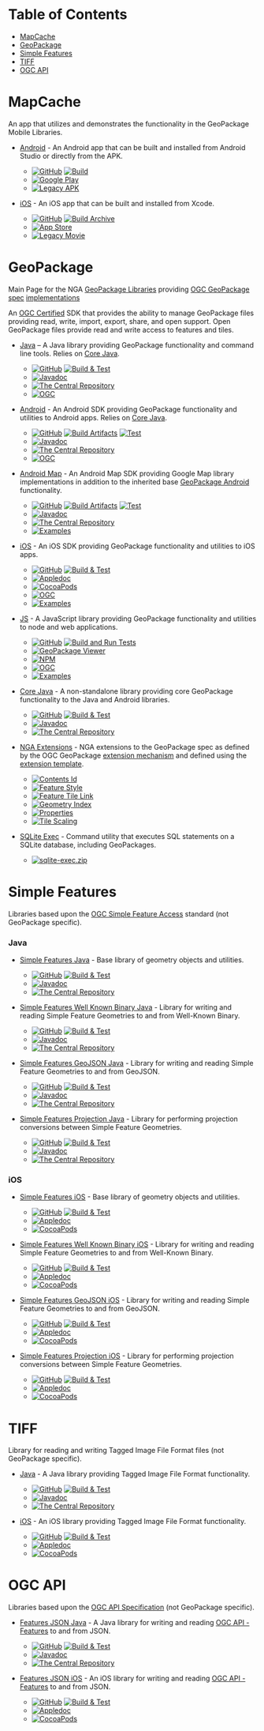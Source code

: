 Table of Contents
=================

* [MapCache](#mapcache)
* [GeoPackage](#geopackage)
* [Simple Features](#simple-features)
* [TIFF](#tiff)
* [OGC API](#ogc-api)

# MapCache

An app that utilizes and demonstrates the functionality in the GeoPackage Mobile Libraries.

- [Android](http://ngageoint.github.io/geopackage-mapcache-android) - An Android app that can be built and installed from Android Studio or directly from the APK.
  - [![GitHub](https://img.shields.io/github/release/ngageoint/geopackage-mapcache-android.svg?label=GitHub&sort=semver)](https://github.com/ngageoint/geopackage-mapcache-android) [![Build](https://github.com/ngageoint/geopackage-mapcache-android/workflows/Build/badge.svg)](https://github.com/ngageoint/geopackage-mapcache-android/actions?query=workflow%3ABuild)
  - [![Google Play](https://img.shields.io/static/v1?label=&logo=Google-Play&color=informational&message=Google%20Play)](https://play.google.com/store/apps/details?id=mil.nga.mapcache)
  - [![Legacy APK](https://img.shields.io/static/v1?label=&logo=Android&color=informational&message=Legacy%20APK)](https://github.com/ngageoint/geopackage-mapcache-android/releases/download/1.26/mapcache-1.26.apk)

- [iOS](http://ngageoint.github.io/geopackage-mapcache-ios) - An iOS app that can be built and installed from Xcode.
  - [![GitHub](https://img.shields.io/github/release/ngageoint/geopackage-mapcache-ios.svg?label=GitHub&sort=semver)](https://github.com/ngageoint/geopackage-mapcache-ios) [![Build Archive](https://github.com/ngageoint/geopackage-mapcache-ios/workflows/Build%20Archive/badge.svg)](https://github.com/ngageoint/geopackage-mapcache-ios/actions?query=workflow%3A%22Build+Archive%22)
  - [![App Store](https://img.shields.io/static/v1?label=&logo=Apple&color=informational&message=App%20Store)](https://apps.apple.com/us/app/mapcache-by-nga/id1477252454)
  - [![Legacy Movie](https://img.shields.io/static/v1?label=&logo=iOS&color=informational&message=Legacy%20Movie)](https://owncloud.devops.geointservices.io/index.php/s/Qh2pYaoo9ge1Ei0)

# GeoPackage

Main Page for the NGA [GeoPackage Libraries](http://ngageoint.github.io/GeoPackage/) providing [OGC GeoPackage](http://www.geopackage.org/) [spec](http://www.geopackage.org/spec) [implementations](http://www.geopackage.org/implementations.html)

An [OGC Certified](http://www.opengeospatial.org/resource/products?org_match=US+National+Geospatial-Intelligence+Agency) SDK that provides the ability to manage GeoPackage files providing read, write, import, export, share, and open support. Open GeoPackage files provide read and write access to features and tiles.

- [Java](http://ngageoint.github.io/geopackage-java/) – A Java library providing GeoPackage functionality and command line tools. Relies on [Core Java](https://github.com/ngageoint/geopackage-core-java).
  - [![GitHub](https://img.shields.io/github/release/ngageoint/geopackage-java.svg?label=GitHub&sort=semver)](https://github.com/ngageoint/geopackage-java) [![Build & Test](https://github.com/ngageoint/geopackage-java/workflows/Build%20&%20Test/badge.svg)](https://github.com/ngageoint/geopackage-java/actions?query=workflow%3A%22Build+%26+Test%22)
  - [![Javadoc](https://img.shields.io/maven-central/v/mil.nga.geopackage/geopackage.svg?label=Javadoc&colorB=39be00)](http://ngageoint.github.io/geopackage-java/docs/api/)
  - [![The Central Repository](https://img.shields.io/maven-central/v/mil.nga.geopackage/geopackage.svg?label=The%20Central%20Repository)](https://search.maven.org/artifact/mil.nga.geopackage/geopackage)
  - [![OGC](https://img.shields.io/badge/OGC-v3.5-blue)](http://www.opengeospatial.org/resource/products/details/?pid=1625)

- [Android](http://ngageoint.github.io/geopackage-android/) - An Android SDK providing GeoPackage functionality and utilities to Android apps. Relies on [Core Java](https://github.com/ngageoint/geopackage-core-java).
  - [![GitHub](https://img.shields.io/github/release/ngageoint/geopackage-android.svg?label=GitHub&sort=semver)](https://github.com/ngageoint/geopackage-android) [![Build Artifacts](https://github.com/ngageoint/geopackage-android/workflows/Build%20Artifacts/badge.svg)](https://github.com/ngageoint/geopackage-android/actions?query=workflow%3A%22Build+Artifacts%22)
[![Test](https://github.com/ngageoint/geopackage-android/workflows/Test/badge.svg)](https://github.com/ngageoint/geopackage-android/actions?query=workflow%3ATest)
  - [![Javadoc](https://img.shields.io/maven-central/v/mil.nga.geopackage/geopackage-android.svg?label=Javadoc&colorB=39be00)](http://ngageoint.github.io/geopackage-android/docs/api/)
  - [![The Central Repository](https://img.shields.io/maven-central/v/mil.nga.geopackage/geopackage-android.svg?label=The%20Central%20Repository)](https://search.maven.org/artifact/mil.nga.geopackage/geopackage-android)
  - [![OGC](https://img.shields.io/badge/OGC-v3.5-blue)](http://www.opengeospatial.org/resource/products/details/?pid=1626)

- [Android Map](http://ngageoint.github.io/geopackage-android-map/) - An Android Map SDK providing Google Map library implementations in addition to the inherited base [GeoPackage Android](https://github.com/ngageoint/geopackage-android/) functionality.
  - [![GitHub](https://img.shields.io/github/release/ngageoint/geopackage-android-map.svg?label=GitHub&sort=semver)](https://github.com/ngageoint/geopackage-android-map) [![Build Artifacts](https://github.com/ngageoint/geopackage-android-map/workflows/Build%20Artifacts/badge.svg)](https://github.com/ngageoint/geopackage-android-map/actions?query=workflow%3A%22Build+Artifacts%22)
[![Test](https://github.com/ngageoint/geopackage-android-map/workflows/Test/badge.svg)](https://github.com/ngageoint/geopackage-android-map/actions?query=workflow%3ATest)
  - [![Javadoc](https://img.shields.io/maven-central/v/mil.nga.geopackage.map/geopackage-android-map.svg?label=Javadoc&colorB=39be00)](http://ngageoint.github.io/geopackage-android-map/docs/api/)
  - [![The Central Repository](https://img.shields.io/maven-central/v/mil.nga.geopackage.map/geopackage-android-map.svg?label=The%20Central%20Repository)](https://search.maven.org/artifact/mil.nga.geopackage.map/geopackage-android-map)
  - [![Examples](https://img.shields.io/static/v1?label=&logo=Android&color=informational&message=Examples)](https://github.com/ngageoint/geopackage-android-map/tree/master/docs/examples)

- [iOS](http://ngageoint.github.io/geopackage-ios/) - An iOS SDK providing GeoPackage functionality and utilities to iOS apps.
  - [![GitHub](https://img.shields.io/github/release/ngageoint/geopackage-ios.svg?label=GitHub&sort=semver)](https://github.com/ngageoint/geopackage-ios) [![Build & Test](https://github.com/ngageoint/geopackage-ios/workflows/Build%20&%20Test/badge.svg)](https://github.com/ngageoint/geopackage-ios/actions?query=workflow%3A%22Build+%26+Test%22)
  - [![Appledoc](https://img.shields.io/github/release/ngageoint/geopackage-ios.svg?label=Appledoc&colorB=39be00)](http://ngageoint.github.io/geopackage-ios/docs/api)
  - [![CocoaPods](https://img.shields.io/cocoapods/v/geopackage-ios.svg?label=CocoaPods)](https://cocoapods.org/pods/geopackage-ios)
  - [![OGC](https://img.shields.io/badge/OGC-v4.0-blue)](http://www.opengeospatial.org/resource/products/details/?pid=1627)
  - [![Examples](https://img.shields.io/static/v1?label=&logo=iOS&color=informational&message=Examples)](https://github.com/ngageoint/geopackage-ios/tree/master/docs/examples)

- [JS](http://ngageoint.github.io/geopackage-js/) - A JavaScript library providing GeoPackage functionality and utilities to node and web applications.
  - [![GitHub](https://img.shields.io/github/release/ngageoint/geopackage-js.svg?label=GitHub&sort=semver)](https://github.com/ngageoint/geopackage-js) [![Build and Run Tests](https://github.com/ngageoint/geopackage-js/workflows/Build%20and%20Run%20Tests/badge.svg)](https://github.com/ngageoint/geopackage-js/actions?query=workflow%3A%22Build+and+Run+Tests%22)
  - [![GeoPackage Viewer](https://img.shields.io/static/v1?label=&logo=JavaScript&color=informational&message=GeoPackage%20Viewer)](http://ngageoint.github.io/geopackage-js/)
  - [![NPM](https://img.shields.io/npm/v/@ngageoint/geopackage.svg)](https://www.npmjs.com/package/@ngageoint/geopackage)
  - [![OGC](https://img.shields.io/badge/OGC-v3-blue)](http://www.opengeospatial.org/resource/products/details/?pid=1628)
  - [![Examples](https://img.shields.io/static/v1?label=&logo=JavaScript&color=informational&message=Examples)](https://github.com/ngageoint/geopackage-js/tree/master/docs/examples)

- [Core Java](http://ngageoint.github.io/geopackage-core-java/) - A non-standalone library providing core GeoPackage functionality to the Java and Android libraries.
  - [![GitHub](https://img.shields.io/github/release/ngageoint/geopackage-core-java.svg?label=GitHub&sort=semver)](https://github.com/ngageoint/geopackage-core-java) [![Build & Test](https://github.com/ngageoint/geopackage-core-java/workflows/Build%20&%20Test/badge.svg)](https://github.com/ngageoint/geopackage-core-java/actions?query=workflow%3A%22Build+%26+Test%22)
  - [![Javadoc](https://img.shields.io/maven-central/v/mil.nga.geopackage/geopackage-core.svg?label=Javadoc&colorB=39be00)](http://ngageoint.github.io/geopackage-core-java/docs/api/)
  - [![The Central Repository](https://img.shields.io/maven-central/v/mil.nga.geopackage/geopackage-core.svg?label=The%20Central%20Repository)](https://search.maven.org/artifact/mil.nga.geopackage/geopackage-core)

- [NGA Extensions](http://ngageoint.github.io/GeoPackage/docs/extensions/) - NGA extensions to the GeoPackage spec as defined by the OGC GeoPackage [extension mechanism](http://www.geopackage.org/spec/#_extension_mechanism) and defined using the [extension template](http://www.geopackage.org/spec/#extension_template).
  - [![Contents Id](https://img.shields.io/static/v1?label=&color=informational&message=Contents%20Id)](http://ngageoint.github.io/GeoPackage/docs/extensions/contents-id.html)
  - [![Feature Style](https://img.shields.io/static/v1?label=&color=informational&message=Feature%20Style)](http://ngageoint.github.io/GeoPackage/docs/extensions/feature-style.html)
  - [![Feature Tile Link](https://img.shields.io/static/v1?label=&color=informational&message=Feature%20Tile%20Link)](http://ngageoint.github.io/GeoPackage/docs/extensions/feature-tile-link.html)
  - [![Geometry Index](https://img.shields.io/static/v1?label=&color=informational&message=Geometry%20Index)](http://ngageoint.github.io/GeoPackage/docs/extensions/geometry-index.html)
  - [![Properties](https://img.shields.io/static/v1?label=&color=informational&message=Properties)](http://ngageoint.github.io/GeoPackage/docs/extensions/properties.html)
  - [![Tile Scaling](https://img.shields.io/static/v1?label=&color=informational&message=Tile%20Scaling)](http://ngageoint.github.io/GeoPackage/docs/extensions/tile-scaling.html)

- [SQLite Exec](http://github.com/ngageoint/geopackage-java/tree/master/script/sqlite-exec) - Command utility that executes SQL statements on a SQLite database, including GeoPackages.
  - [![sqlite-exec.zip](https://img.shields.io/github/release/ngageoint/geopackage-java.svg?label=sqlite-exec.zip)](https://github.com/ngageoint/geopackage-java/releases/latest/download/sqlite-exec.zip)

# Simple Features

Libraries based upon the [OGC Simple Feature Access](http://www.opengeospatial.org/standards/sfa) standard (not GeoPackage specific).

### Java

- [Simple Features Java](http://ngageoint.github.io/simple-features-java/) - Base library of geometry objects and utilities.
  - [![GitHub](https://img.shields.io/github/release/ngageoint/simple-features-java.svg?label=GitHub&sort=semver)](https://github.com/ngageoint/simple-features-java) [![Build & Test](https://github.com/ngageoint/simple-features-java/workflows/Build%20&%20Test/badge.svg)](https://github.com/ngageoint/simple-features-java/actions?query=workflow%3A%22Build+%26+Test%22)
  - [![Javadoc](https://img.shields.io/maven-central/v/mil.nga/sf.svg?label=Javadoc&colorB=39be00)](http://ngageoint.github.io/simple-features-java/docs/api/)
  - [![The Central Repository](https://img.shields.io/maven-central/v/mil.nga/sf.svg?label=The%20Central%20Repository)](https://search.maven.org/artifact/mil.nga/sf)

- [Simple Features Well Known Binary Java](http://ngageoint.github.io/simple-features-wkb-java/) - Library for writing and reading Simple Feature Geometries to and from Well-Known Binary.
  - [![GitHub](https://img.shields.io/github/release/ngageoint/simple-features-wkb-java.svg?label=GitHub&sort=semver)](https://github.com/ngageoint/simple-features-wkb-java) [![Build & Test](https://github.com/ngageoint/simple-features-wkb-java/workflows/Build%20&%20Test/badge.svg)](https://github.com/ngageoint/simple-features-wkb-java/actions?query=workflow%3A%22Build+%26+Test%22)
  - [![Javadoc](https://img.shields.io/maven-central/v/mil.nga.sf/sf-wkb.svg?label=Javadoc&colorB=39be00)](http://ngageoint.github.io/simple-features-wkb-java/docs/api/)
  - [![The Central Repository](https://img.shields.io/maven-central/v/mil.nga.sf/sf-wkb.svg?label=The%20Central%20Repository)](https://search.maven.org/artifact/mil.nga.sf/sf-wkb)

- [Simple Features GeoJSON Java](http://ngageoint.github.io/simple-features-geojson-java/) - Library for writing and reading Simple Feature Geometries to and from GeoJSON.
  - [![GitHub](https://img.shields.io/github/release/ngageoint/simple-features-geojson-java.svg?label=GitHub&sort=semver)](https://github.com/ngageoint/simple-features-geojson-java) [![Build & Test](https://github.com/ngageoint/simple-features-geojson-java/workflows/Build%20&%20Test/badge.svg)](https://github.com/ngageoint/simple-features-geojson-java/actions?query=workflow%3A%22Build+%26+Test%22)
  - [![Javadoc](https://img.shields.io/maven-central/v/mil.nga.sf/sf-geojson.svg?label=Javadoc&colorB=39be00)](http://ngageoint.github.io/simple-features-geojson-java/docs/api/)
  - [![The Central Repository](https://img.shields.io/maven-central/v/mil.nga.sf/sf-geojson.svg?label=The%20Central%20Repository)](https://search.maven.org/artifact/mil.nga.sf/sf-geojson)

- [Simple Features Projection Java](http://ngageoint.github.io/simple-features-proj-java/) - Library for performing projection conversions between Simple Feature Geometries.
  - [![GitHub](https://img.shields.io/github/release/ngageoint/simple-features-proj-java.svg?label=GitHub&sort=semver)](https://github.com/ngageoint/simple-features-proj-java) [![Build & Test](https://github.com/ngageoint/simple-features-proj-java/workflows/Build%20&%20Test/badge.svg)](https://github.com/ngageoint/simple-features-proj-java/actions?query=workflow%3A%22Build+%26+Test%22)
  - [![Javadoc](https://img.shields.io/maven-central/v/mil.nga.sf/sf-proj.svg?label=Javadoc&colorB=39be00)](http://ngageoint.github.io/simple-features-proj-java/docs/api/)
  - [![The Central Repository](https://img.shields.io/maven-central/v/mil.nga.sf/sf-proj.svg?label=The%20Central%20Repository)](https://search.maven.org/artifact/mil.nga.sf/sf-proj)

### iOS

- [Simple Features iOS](http://ngageoint.github.io/simple-features-ios/) - Base library of geometry objects and utilities.
  - [![GitHub](https://img.shields.io/github/release/ngageoint/simple-features-ios.svg?label=GitHub&sort=semver)](https://github.com/ngageoint/simple-features-ios) [![Build & Test](https://github.com/ngageoint/simple-features-ios/workflows/Build%20&%20Test/badge.svg)](https://github.com/ngageoint/simple-features-ios/actions?query=workflow%3A%22Build+%26+Test%22)
  - [![Appledoc](https://img.shields.io/github/release/ngageoint/simple-features-ios.svg?label=Appledoc&colorB=39be00)](http://ngageoint.github.io/simple-features-ios/docs/api)
  - [![CocoaPods](https://img.shields.io/cocoapods/v/sf-ios.svg?label=CocoaPods)](https://cocoapods.org/pods/sf-ios)

- [Simple Features Well Known Binary iOS](http://ngageoint.github.io/simple-features-wkb-ios/) - Library for writing and reading Simple Feature Geometries to and from Well-Known Binary.
  - [![GitHub](https://img.shields.io/github/release/ngageoint/simple-features-wkb-ios.svg?label=GitHub&sort=semver)](https://github.com/ngageoint/simple-features-wkb-ios) [![Build & Test](https://github.com/ngageoint/simple-features-wkb-ios/workflows/Build%20&%20Test/badge.svg)](https://github.com/ngageoint/simple-features-wkb-ios/actions?query=workflow%3A%22Build+%26+Test%22)
  - [![Appledoc](https://img.shields.io/github/release/ngageoint/simple-features-wkb-ios.svg?label=Appledoc&colorB=39be00)](http://ngageoint.github.io/simple-features-wkb-ios/docs/api)
  - [![CocoaPods](https://img.shields.io/cocoapods/v/sf-wkb-ios.svg?label=CocoaPods)](https://cocoapods.org/pods/sf-wkb-ios)

- [Simple Features GeoJSON iOS](http://ngageoint.github.io/simple-features-geojson-ios/) - Library for writing and reading Simple Feature Geometries to and from GeoJSON.
  - [![GitHub](https://img.shields.io/github/release/ngageoint/simple-features-geojson-ios.svg?label=GitHub&sort=semver)](https://github.com/ngageoint/simple-features-geojson-ios) [![Build & Test](https://github.com/ngageoint/simple-features-geojson-ios/workflows/Build%20&%20Test/badge.svg)](https://github.com/ngageoint/simple-features-geojson-ios/actions?query=workflow%3A%22Build+%26+Test%22)
  - [![Appledoc](https://img.shields.io/github/release/ngageoint/simple-features-geojson-ios.svg?label=Appledoc&colorB=39be00)](http://ngageoint.github.io/simple-features-geojson-ios/docs/api)
  - [![CocoaPods](https://img.shields.io/cocoapods/v/sf-geojson-ios.svg?label=CocoaPods)](https://cocoapods.org/pods/sf-geojson-ios)

- [Simple Features Projection iOS](http://ngageoint.github.io/simple-features-proj-ios/) - Library for performing projection conversions between Simple Feature Geometries.
  - [![GitHub](https://img.shields.io/github/release/ngageoint/simple-features-proj-ios.svg?label=GitHub&sort=semver)](https://github.com/ngageoint/simple-features-proj-ios) [![Build & Test](https://github.com/ngageoint/simple-features-proj-ios/workflows/Build%20&%20Test/badge.svg)](https://github.com/ngageoint/simple-features-proj-ios/actions?query=workflow%3A%22Build+%26+Test%22)
  - [![Appledoc](https://img.shields.io/github/release/ngageoint/simple-features-proj-ios.svg?label=Appledoc&colorB=39be00)](http://ngageoint.github.io/simple-features-proj-ios/docs/api)
  - [![CocoaPods](https://img.shields.io/cocoapods/v/sf-proj-ios.svg?label=CocoaPods)](https://cocoapods.org/pods/sf-proj-ios)

# TIFF

Library for reading and writing Tagged Image File Format files (not GeoPackage specific).

- [Java](http://ngageoint.github.io/tiff-java/) - A Java library providing Tagged Image File Format functionality.
  - [![GitHub](https://img.shields.io/github/release/ngageoint/tiff-java.svg?label=GitHub&sort=semver)](https://github.com/ngageoint/tiff-java) [![Build & Test](https://github.com/ngageoint/tiff-java/workflows/Build%20&%20Test/badge.svg)](https://github.com/ngageoint/tiff-java/actions?query=workflow%3A%22Build+%26+Test%22)
  - [![Javadoc](https://img.shields.io/maven-central/v/mil.nga/tiff.svg?label=Javadoc&colorB=39be00)](http://ngageoint.github.io/tiff-java/docs/api/)
  - [![The Central Repository](https://img.shields.io/maven-central/v/mil.nga/tiff.svg?label=The%20Central%20Repository)](https://search.maven.org/artifact/mil.nga/tiff)

- [iOS](http://ngageoint.github.io/tiff-ios/) - An iOS library providing Tagged Image File Format functionality.
  - [![GitHub](https://img.shields.io/github/release/ngageoint/tiff-ios.svg?label=GitHub&sort=semver)](https://github.com/ngageoint/tiff-ios) [![Build & Test](https://github.com/ngageoint/tiff-ios/workflows/Build%20&%20Test/badge.svg)](https://github.com/ngageoint/tiff-ios/actions?query=workflow%3A%22Build+%26+Test%22)
  - [![Appledoc](https://img.shields.io/github/release/ngageoint/tiff-ios.svg?label=Appledoc&colorB=39be00)](http://ngageoint.github.io/tiff-ios/docs/api)
  - [![CocoaPods](https://img.shields.io/cocoapods/v/tiff-ios.svg?label=CocoaPods)](https://cocoapods.org/pods/tiff-ios)

# OGC API

Libraries based upon the [OGC API Specification](https://github.com/opengeospatial/oapi_common) (not GeoPackage specific).

- [Features JSON Java](http://ngageoint.github.io/ogc-api-features-json-java/) - A Java library for writing and reading [OGC API - Features](https://github.com/opengeospatial/WFS_FES) to and from JSON.
  - [![GitHub](https://img.shields.io/github/release/ngageoint/ogc-api-features-json-java.svg?label=GitHub&sort=semver)](https://github.com/ngageoint/ogc-api-features-json-java) [![Build & Test](https://github.com/ngageoint/ogc-api-features-json-java/workflows/Build%20&%20Test/badge.svg)](https://github.com/ngageoint/ogc-api-features-json-java/actions?query=workflow%3A%22Build+%26+Test%22)
  - [![Javadoc](https://img.shields.io/maven-central/v/mil.nga.oapi.features/oapi-features-json.svg?label=Javadoc&colorB=39be00)](http://ngageoint.github.io/ogc-api-features-json-java/docs/api/)
  - [![The Central Repository](https://img.shields.io/maven-central/v/mil.nga.oapi.features/oapi-features-json.svg?label=The%20Central%20Repository)](https://search.maven.org/artifact/mil.nga.oapi.features/oapi-features-json)

- [Features JSON iOS](http://ngageoint.github.io/ogc-api-features-json-ios/) - An iOS library for writing and reading [OGC API - Features](https://github.com/opengeospatial/WFS_FES) to and from JSON.
  - [![GitHub](https://img.shields.io/github/release/ngageoint/ogc-api-features-json-ios.svg?label=GitHub&sort=semver)](https://github.com/ngageoint/ogc-api-features-json-ios) [![Build & Test](https://github.com/ngageoint/ogc-api-features-json-ios/workflows/Build%20&%20Test/badge.svg)](https://github.com/ngageoint/ogc-api-features-json-ios/actions?query=workflow%3A%22Build+%26+Test%22)
  - [![Appledoc](https://img.shields.io/github/release/ngageoint/ogc-api-features-json-ios.svg?label=Appledoc&colorB=39be00)](http://ngageoint.github.io/ogc-api-features-json-ios/docs/api)
  - [![CocoaPods](https://img.shields.io/cocoapods/v/ogc-api-features-json-ios.svg?label=CocoaPods)](https://cocoapods.org/pods/ogc-api-features-json-ios)
